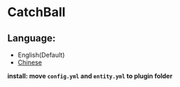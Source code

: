 # CatchBall

## Language:
- English(Default)
- [Chinese](https://github.com/NUTT1101/CatchBall/blob/main/CatchBall_zh-Tw.zip)

**install: move `config.yml` and `entity.yml` to plugin folder**
